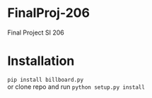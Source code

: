 # FinalProj-206
Final Project SI 206

# Installation
```pip install billboard.py```  
or clone repo and run ```python setup.py install```

